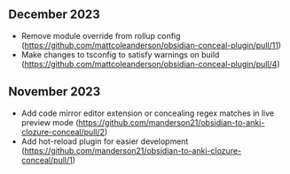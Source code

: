 ## December 2023

- Remove module override from rollup config (https://github.com/mattcoleanderson/obsidian-conceal-plugin/pull/11)
- Make changes to tsconfig to satisfy warnings on build (https://github.com/mattcoleanderson/obsidian-conceal-plugin/pull/4)

## November 2023

- Add code mirror editor extension or concealing regex matches in live preview mode (https://github.com/manderson21/obsidian-to-anki-clozure-conceal/pull/2)
- Add hot-reload plugin for easier development (https://github.com/manderson21/obsidian-to-anki-clozure-conceal/pull/1)

